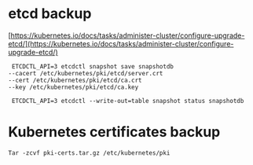 #  etcd backup


[https://kubernetes.io/docs/tasks/administer-cluster/configure-upgrade-etcd/](https://kubernetes.io/docs/tasks/administer-cluster/configure-upgrade-etcd/)




```
 ETCDCTL_API=3 etcdctl snapshot save snapshotdb 
--cacert /etc/kubernetes/pki/etcd/server.crt 
--cert /etc/kubernetes/pki/etcd/ca.crt 
--key /etc/kubernetes/pki/etcd/ca.key
```



```
 ETCDCTL_API=3 etcdctl --write-out=table snapshot status snapshotdb
```


# **Kubernetes certificates backup**


```
Tar -zcvf pki-certs.tar.gz /etc/kubernetes/pki
```

